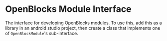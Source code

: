 # OpenBlocks Module Interface
The interface for developing OpenBlocks modules. To use this, add this as a library in an android studio project, then create a class that implements one of `OpenBlockModule`'s sub-interface.

